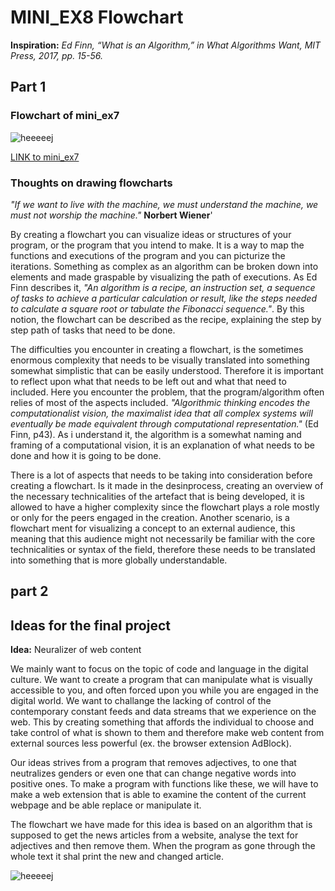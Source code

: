 # MINI_EX8 Flowchart
**Inspiration:** _Ed Finn, “What is an Algorithm,” in What Algorithms Want, MIT Press, 2017, pp. 15-56._

## Part 1

### Flowchart of mini_ex7

![heeeeej](https://github.com/madsdixen/mini_ex/blob/master/mini_ex9/mini_ex7%20Flow%20Chart.png?raw=true)

[LINK to mini_ex7](https://github.com/madsdixen/mini_ex/tree/master/mini_ex7)

### Thoughts on drawing flowcharts

_"If we want to live with the machine, we must understand the machine, we must not
worship the machine."_ **Norbert Wiener**'

By creating a flowchart you can visualize ideas or structures of your program, or the program that you intend to make. It is a way to map the functions and executions of the program and you can picturize the iterations. Something as complex as an algorithm can be broken down into elements and made graspable by visualizing the path of executions. As Ed Finn describes it, _"An algorithm is a recipe, an instruction set, a sequence of tasks to achieve a particular calculation or result, like the steps needed to calculate a square root or tabulate the Fibonacci sequence."_. By this notion, the flowchart can be described as the recipe, explaining the step by step path of tasks that need to be done. 

The difficulties you encounter in creating a flowchart, is the sometimes enormous complexity that needs to be visually translated into something somewhat simplistic that can be easily understood. Therefore it is important to reflect upon what that needs to be left out and what that need to included. Here you encounter the problem, that the program/algorithm often relies of most of the aspects included. _"Algorithmic thinking encodes the computationalist vision, the maximalist idea that all complex systems will eventually be made equivalent through computational representation."_ (Ed Finn, p43). As i understand it, the algorithm is a somewhat naming and framing of a computational vision, it is an explanation of what needs to be done and how it is going to be done.

There is a lot of aspects that needs to be taking into consideration before creating a flowchart. Is it made in the desinprocess, creating an overview of the necessary technicalities of the artefact that is being developed, it is allowed to have a higher complexity since the flowchart plays a role mostly or only for the peers engaged in the creation. Another scenario, is a flowchart ment for visualizing a concept to an external audience, this meaning that this audience might not necessarily be familiar with the core technicalities or syntax of the field, therefore these needs to be translated into something that is more globally understandable.

## part 2

## Ideas for the final project

**Idea:** Neuralizer of web content

We mainly want to focus on the topic of code and language in the digital culture. We want to create a program that can manipulate what is visually accessible to you, and often forced upon you while you are engaged in the digital world. We want to challange the lacking of control of the contemporary constant feeds and data streams that we experience on the web. This by creating something that affords the individual to choose and take control of what is shown to them and therefore make web content from external sources less powerful (ex. the browser extension AdBlock).

Our ideas strives from a program that removes adjectives, to one that neutralizes genders or even one that can change negative words into positive ones. To make a program with functions like these, we will have to make a web extension that is able to examine the content of the current webpage and be able replace or manipulate it.

The flowchart we have made for this idea is based on an algorithm that is supposed to get the news articles from a website, analyse the text for adjectives and then remove them. When the program as gone through the whole text it shal print the new and changed article.

![heeeeej](https://github.com/madsdixen/mini_ex/blob/master/mini_ex9/Flowchart%20final%20project.png?raw=true)
